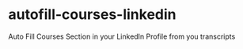 # autofill-courses-linkedin
Auto Fill Courses Section in your LinkedIn Profile from you transcripts
